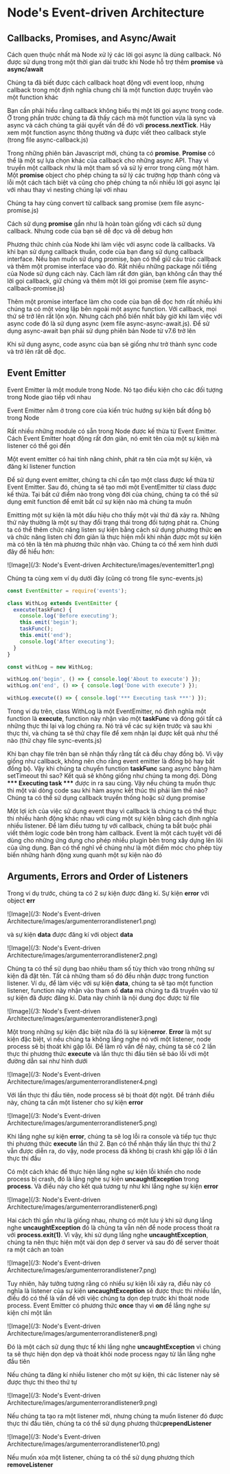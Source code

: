 <h1>Node's Event-driven Architecture</h1>

<h2>Callbacks, Promises, and Async/Await</h2>

<p>Cách quen thuộc nhất mà Node xử lý các lời gọi async là dùng callback. Nó được sử dụng trong một thời gian dài trước khi Node hỗ trợ thêm <strong>promise</strong> và <strong>async/await</strong></p>

<p>Chúng ta đã biết được cách callback hoạt động với event loop, nhưng callback trong một định nghĩa chung chỉ là một function được truyền vào một function khác</p>

<p>Bạn cần phải hiểu rằng callback không biểu thị một lời gọi async trong code. Ở trong phần trước chúng ta đã thấy cách mà một function vừa là sync và async và cách chúng ta giải quyết vấn đề đó với <strong>process.nextTick</strong>. Hãy xem một function async thông thường và được viết theo callback style (trong file async-callback.js)</p>


<p>Trong những phiên bản Javascript mới, chúng ta có <strong>promise</strong>. <strong>Promise</strong> có thể là một sự lựa chọn khác của callback cho những async API. Thay vì truyền một callback như là một tham số và sử lý error trong cùng một hàm. Một <strong>promise</strong> object cho phép chúng ta sử lý các trường hợp thành công và lỗi một cách tách biệt và cũng cho phép chúng ta nối nhiều lời gọi async lại với nhau thay vì nesting chúng lại với nhau</p>

<p>Chúng ta hay cùng convert từ callback sang promise (xem file async-promise.js)</p>

<p>Cách sử dụng <strong>promise</strong> gần như là hoàn toàn giống với cách sử dụng callback. Nhưng code của bạn sẽ dễ đọc và dễ debug hơn</p>

<p>Phương thức chính của Node khi làm việc với async code là callbacks. Và khi bạn sử dụng callback thuần, code của bạn đang sử dụng callback interface. Nếu bạn muốn sử dụng promise, bạn có thể giữ cấu trúc callback và thêm một promise interface vào đó. Rất nhiều những package nổi tiếng của Node sử dụng cách này. Cách làm rất đơn giản, bạn không cần thay thế lời gọi callback, giữ chúng và thêm một lời gọi promise (xem file async-callback-promise.js)</p>

<p>Thêm một promise interface làm cho code của bạn dễ đọc hơn rất nhiều khi chúng ta có một vòng lặp bên ngoài một async function. Với callback, mọi thứ sẽ trở lên rất lộn xộn. Nhưng cách phổ biến nhất bây giờ khi làm việc với async code đó là sử dụng async (xem file async-async-await.js). Để sử dụng async-await bạn phải sử dụng phiên bản Node từ v7.6 trở lên</p>

<p>Khi sử dụng async, code async của bạn sẽ giống như trở thành sync code và trở lên rất dễ đọc.</p>

<h2>Event Emitter</h2>

<p>Event Emitter là một module trong Node. Nó tạo điều kiện cho các đối tượng trong Node giao tiếp với nhau</p>

<p>Event Emitter nằm ở trong core của kiến trúc hướng sự kiện bất đồng bộ trong Node</p>

<p>Rất nhiều những module có sẵn trong Node được kế thừa từ Event Emitter. Cách Event Emitter hoạt động rất đơn giản, nó emit tên của một sự kiện mà listener có thể gọi đến</p>

<p>Một event emitter có hai tính năng chính, phát ra tên của một sự kiện, và đăng kí listener function</p>

<p>Để sử dụng event emitter, chúng ta chỉ cần tạo một class được kế thừa từ Event Emitter. Sau đó, chúng ta sẽ tạo mới một EventEmitter từ class được kế thừa. Tại  bất cứ điểm nào trong vòng đời của chúng, chúng ta có thể sử dụng emit function để emit bất cứ sự kiện nào mà chúng ta muốn</p>

<p>Emitting một sự kiện là một dấu hiệu cho thấy một vài thứ đã xảy ra. Những thứ này thường là một sự thay đổi trạng thái trong đối tượng phát ra. Chúng ta có thể thêm chức năng listen sự kiện bằng cách sử dụng phương thức <strong>on</strong> và chức năng listen chỉ đơn giản là thực hiện mỗi khi  nhận được một sự kiện mà có tên là tên mà phương thức nhận vào. Chúng ta có thể xem hình dưới đây để hiểu hơn:</p>

![Image](/3: Node's Event-driven Architecture/images/eventemitter1.png)

<p>Chúng ta cùng xem ví dụ dưới đây (cũng có trong file sync-events.js)</p>

```javascript
const EventEmitter = require('events');

class WithLog extends EventEmitter {
  execute(taskFunc) {
    console.log('Before executing');
    this.emit('begin');
    taskFunc();
    this.emit('end');
    console.log('After executing');
  }
}

const withLog = new WithLog;

withLog.on('begin', () => { console.log('About to execute') });
withLog.on('end', () => { console.log('Done with execute') });

withLog.execute(() => { console.log('*** Executing task ***') });
```

<p>Trong ví dụ trên, class WithLog là một EventEmitter, nó định nghĩa một function là <strong>execute</strong>, function này nhận vào một <strong>taskFunc</strong> và đóng gói tất cả những thực thi lại và log chúng ra. Nó trả về các sự kiện trước và sau khi thực thi, và chúng ta sẽ thử chạy file để xem nhận lại được kết quả như thế nào (thử chạy file sync-events.js)</p>

<p>Khi bạn chạy file trên bạn sẽ nhận thấy rằng tất cả đều chạy đồng bộ. Vì vậy giống như callback, không nên cho rằng event emitter là đồng bộ hay bất đồng bộ. Vậy khi chúng ta chuyển function <strong>taskFunc</strong> sang async bằng hàm setTimeout thì sao? Kết quả sẽ không giống như chúng ta mong đợi. Dòng <strong>*** Executing task ***</strong> được in ra sau cùng. Vậy nếu chúng ta muốn thực thi một vài dòng code sau khi hàm async kết thúc thì phải làm thế nào? Chúng ta có thể sử dụng callback truyền thống hoặc sử dụng promise</p>

<p>Một lợi ích của việc sử dụng event thay vì callback là chúng ta có thể thực thi nhiều hành động khác nhau với cùng một sự kiện bằng cách định nghĩa nhiều listener. Để làm điều tương tự với callback, chúng ta bắt buộc phải viết thêm logic code bên trong hàm callback. Event là một cách tuyệt vời để dùng cho những ứng dụng cho phép nhiều plugin bên trong xây dựng lên lõi của ứng dụng. Bạn có thể nghĩ về chúng như là một điểm móc cho phép tùy biến những hành động xung quanh một sự kiện nào đó</p>

<h2>Arguments, Errors and Order of Listeners</h2>

<p>Trong ví dụ trước, chúng ta có 2 sự kiện được đăng kí. Sự kiện <strong>error</strong> với object <strong>err</strong></p>

![Image](/3: Node's Event-driven Architecture/images/argumenterrorandlistener1.png)

<p>và sự kiện <strong>data</strong> được đăng kí với object <strong>data</strong></p>

![Image](/3: Node's Event-driven Architecture/images/argumenterrorandlistener2.png)

<p>Chúng ta có thể sử dụng bao nhiêu tham số tùy thích vào trong những sự kiện đã đặt tên. Tất cả những tham số đó đều nhận được trong function listener. Ví dụ, để làm việc với sự kiện <strong>data</strong>, chúng ta sẽ tạo một function listener, function này nhận vào tham số <strong>data</strong> mà chúng ta đã truyền vào từ sự kiện đã được đăng kí. Data này chính là nội dung đọc được từ file</p>

![Image](/3: Node's Event-driven Architecture/images/argumenterrorandlistener3.png)

<p>Một trong những sự kiện đặc biệt nữa đó là sự kiện<strong>error</strong>. <strong>Error</strong> là một sự kiện đặc biệt, vì nếu chúng ta không lắng nghe nó với một listener, node process sẽ bị thoát khi gặp lỗi. Để làm rõ vấn đề này, chúng ta sẽ có 2 lần thực thi phương thức <strong>execute</strong> và lần thực thi đầu tiên sẽ báo lỗi với một đường dẫn sai như hình dưới</p>

![Image](/3: Node's Event-driven Architecture/images/argumenterrorandlistener4.png)

<p>Với lần thực thi đầu tiên, node process sẽ bị thoát đột ngột. Để tránh điều này, chúng ta cần một listener cho sự kiện <strong>error</strong></p>

![Image](/3: Node's Event-driven Architecture/images/argumenterrorandlistener5.png)

<p>Khi lắng nghe sự kiện <strong>error</strong>, chúng ta sẽ log lỗi ra console và tiếp tục thực thi phương thức <strong>execute</strong> lần thứ 2. Bạn có thể nhận thấy lần thực thi thứ 2 vẫn được diễn ra, do vậy, node process đã không bị crash khi gặp lỗi ở lần thực thi đầu</p>

<p>Có một cách khác để thực hiện lắng nghe sự kiện lỗi khiến cho node process bị crash, đó là lắng nghe sự kiện <strong>uncaughtException</strong> trong <strong>process</strong>. Và điều này cho kết quả tương tự như khi lắng nghe sự kiện <strong>error</strong></p>

![Image](/3: Node's Event-driven Architecture/images/argumenterrorandlistener6.png)

<p>Hai cách thì gần như là giống nhau, nhưng có một lưu ý khi sử dụng lắng nghe <strong>uncaughtException</strong> đó là chúng ta vẫn nên để node process thoát ra với <strong>process.exit(1)</strong>. Vì vậy, khi sử dụng lắng nghe <strong>uncaughtException</strong>, chúng ta nên thực hiện một vài dọn dẹp ở server và sau đó để server thoát ra một cách an toàn</p>

![Image](/3: Node's Event-driven Architecture/images/argumenterrorandlistener7.png)

<p>Tuy nhiên, hãy tưởng tượng rằng có nhiều sự kiện lỗi xảy ra, điều này có nghĩa là listener của sự kiện <strong>uncaughtException</strong> sẽ được thực thi nhiều lần, điều đó có thể là vấn đề với việc chúng ta dọn dẹp trước khi thoát node process. Event Emitter có phương thức <strong>once</strong> thay vì <strong>on</strong> để lắng nghe sự kiện chỉ một lần</p>

![Image](/3: Node's Event-driven Architecture/images/argumenterrorandlistener8.png)

<p>Đó là một cách sử dụng thực tế khi lắng nghe <strong>uncaughtException</strong> vì chúng ta sẽ thực hiện dọn dẹp và thoát khỏi node process ngay từ lần lắng nghe đầu tiên</p>

<p>Nếu chúng ta đăng kí nhiều listener cho một sự kiện, thì các listener này sẽ được thực thi theo thứ tự</p>

![Image](/3: Node's Event-driven Architecture/images/argumenterrorandlistener9.png)

<p>Nếu chúng ta tạo ra một listener mới, nhưng chúng ta muốn listener đó được thực thi đầu tiên, chúng ta có thể sử dụng phương thức<strong>prependListener</strong></p>

![Image](/3: Node's Event-driven Architecture/images/argumenterrorandlistener10.png)

<p>Nếu muốn xóa một listener, chúng ta có thể sử dụng phương thích <strong>removeListener</strong></p>
